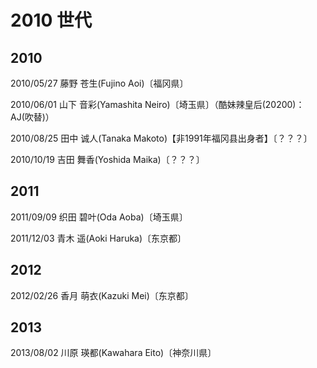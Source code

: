 # 2010 世代

## 2010

2010/05/27 藤野 苍生(Fujino Aoi)〔福冈県〕

2010/06/01 山下 音彩(Yamashita Neiro)〔埼玉県〕（酷妹辣皇后(20200)：AJ(吹替)）

2010/08/25 田中 诚人(Tanaka Makoto)【非1991年福冈县出身者】〔？？？〕

2010/10/19 吉田 舞香(Yoshida Maika)〔？？？〕

## 2011

2011/09/09 织田 碧叶(Oda Aoba)〔埼玉県〕

2011/12/03 青木 遥(Aoki Haruka)〔东京都〕

## 2012

2012/02/26 香月 萌衣(Kazuki Mei)〔东京都〕

## 2013

2013/08/02 川原 瑛都(Kawahara Eito)〔神奈川県〕